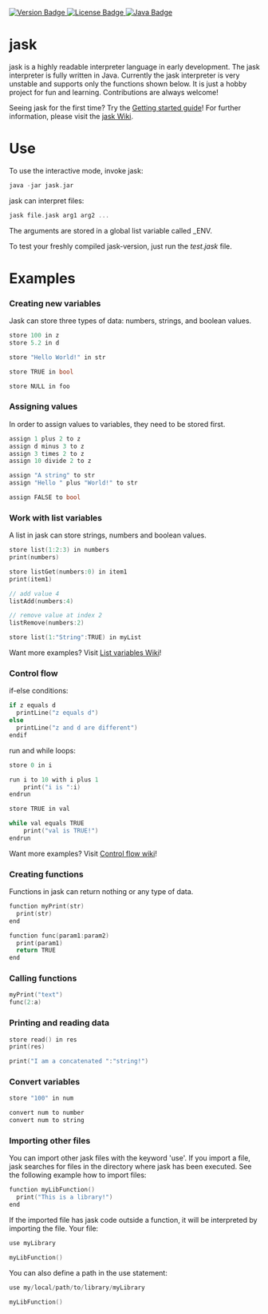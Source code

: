 <p>
    <a href="https://github.com/jpaffrath/jask/releases">
        <img src="https://img.shields.io/badge/version-1.1.4-orange.svg"
             alt="Version Badge">
    </a>
    <a href="https://github.com/jpaffrath/jask/blob/master/LICENSE">
        <img src="https://img.shields.io/badge/license-GPL--3.0-blue.svg"
             alt="License Badge">
    </a>
    <a href="https://java.com/">
        <img src="https://img.shields.io/badge/required java version-1.7-green.svg"
             alt="Java Badge">
    </a>
</p>

# jask
jask is a highly readable interpreter language in early development.
The jask interpreter is fully written in Java.
Currently the jask interpreter is very unstable and supports only the functions shown below.
It is just a hobby project for fun and learning.
Contributions are always welcome!

Seeing jask for the first time? Try the [Getting started guide](https://github.com/jpaffrath/jask/wiki/Getting-started)!
For further information, please visit the [jask Wiki](https://github.com/jpaffrath/jask/wiki).

# Use
To use the interactive mode, invoke jask:
```C
java -jar jask.jar
```
jask can interpret files:
```C
jask file.jask arg1 arg2 ...
```
The arguments are stored in a global list variable called _ENV.  

To test your freshly compiled jask-version, just run the _test.jask_ file.

# Examples
### Creating new variables
Jask can store three types of data: numbers, strings, and boolean values.
```C
store 100 in z
store 5.2 in d

store "Hello World!" in str

store TRUE in bool

store NULL in foo
```

### Assigning values
In order to assign values to variables, they need to be stored first.
```C
assign 1 plus 2 to z
assign d minus 3 to z
assign 3 times 2 to z
assign 10 divide 2 to z

assign "A string" to str
assign "Hello " plus "World!" to str

assign FALSE to bool
```

### Work with list variables
A list in jask can store strings, numbers and boolean values.
```C
store list(1:2:3) in numbers
print(numbers)

store listGet(numbers:0) in item1
print(item1)

// add value 4
listAdd(numbers:4)

// remove value at index 2
listRemove(numbers:2)

store list(1:"String":TRUE) in myList
```
Want more examples? Visit [List variables Wiki](https://github.com/jpaffrath/jask/wiki/List-variables-in-jask)!
### Control flow
if-else conditions:
```C
if z equals d
  printLine("z equals d")
else
  printLine("z and d are different")
endif
```
run and while loops:
```C
store 0 in i

run i to 10 with i plus 1
    print("i is ":i)
endrun

store TRUE in val

while val equals TRUE
    print("val is TRUE!")
endrun
```
Want more examples? Visit [Control flow wiki](https://github.com/jpaffrath/jask/wiki/Control-flow)!

### Creating functions
Functions in jask can return nothing or any type of data.
```C
function myPrint(str)
  print(str)
end

function func(param1:param2)
  print(param1)
  return TRUE
end
```

### Calling functions
```C
myPrint("text")
func(2:a)
```

### Printing and reading data
```C
store read() in res
print(res)

print("I am a concatenated ":"string!")
```

### Convert variables
```C
store "100" in num

convert num to number
convert num to string
```

### Importing other files
You can import other jask files with the keyword 'use'.
If you import a file, jask searches for files in the directory where jask has been executed.
See the following example how to import files:
```C
function myLibFunction()
  print("This is a library!")
end
```
If the imported file has jask code outside a function, it will be interpreted by importing the file.
Your file:
```C
use myLibrary

myLibFunction()
```
You can also define a path in the use statement:
```C
use my/local/path/to/library/myLibrary

myLibFunction()
```
